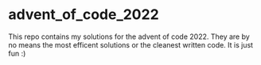 # advent_of_code_2022
This repo contains my solutions for the advent of code 2022. They are by no means the most efficent solutions or the cleanest written code. It is just fun :)
